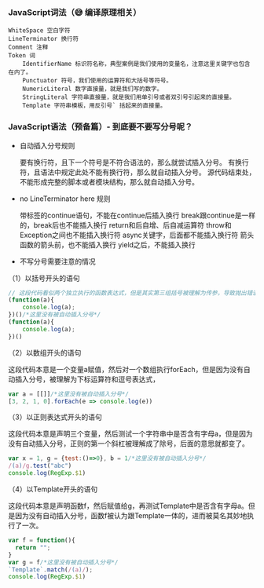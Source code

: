 ### JavaScript词法（😅 编译原理相关）

    WhiteSpace 空白字符
    LineTerminator 换行符
    Comment 注释
    Token 词
        IdentifierName 标识符名称，典型案例是我们使用的变量名，注意这里关键字也包含在内了。
        Punctuator 符号，我们使用的运算符和大括号等符号。
        NumericLiteral 数字直接量，就是我们写的数字。
        StringLiteral 字符串直接量，就是我们用单引号或者双引号引起来的直接量。
        Template 字符串模板，用反引号` 括起来的直接量。


### JavaScript语法（预备篇）- 到底要不要写分号呢？

- 自动插入分号规则

    要有换行符，且下一个符号是不符合语法的，那么就尝试插入分号。
    有换行符，且语法中规定此处不能有换行符，那么就自动插入分号。
    源代码结束处，不能形成完整的脚本或者模块结构，那么就自动插入分号。

- no LineTerminator here 规则

    带标签的continue语句，不能在continue后插入换行
    break跟continue是一样的，break后也不能插入换行
    return和后自增、后自减运算符
    throw和Exception之间也不能插入换行符
    async关键字，后面都不能插入换行符
    箭头函数的箭头前，也不能插入换行
    yield之后，不能插入换行


- 不写分号需要注意的情况

（1）以括号开头的语句

```js
// 这段代码看似两个独立执行的函数表达式，但是其实第三组括号被理解为传参，导致抛出错误。
(function(a){
    console.log(a);
})()/*这里没有被自动插入分号*/
(function(a){
    console.log(a);
})()
```

（2）以数组开头的语句

这段代码本意是一个变量a赋值，然后对一个数组执行forEach，但是因为没有自动插入分号，被理解为下标运算符和逗号表达式，
```js
var a = [[]]/*这里没有被自动插入分号*/
[3, 2, 1, 0].forEach(e => console.log(e))
```

（3）以正则表达式开头的语句

这段代码本意是声明三个变量，然后测试一个字符串中是否含有字母a，但是因为没有自动插入分号，正则的第一个斜杠被理解成了除号，后面的意思就都变了。
```js
var x = 1, g = {test:()=>0}, b = 1/*这里没有被自动插入分号*/
/(a)/g.test("abc")
console.log(RegExp.$1)
```

（4）以Template开头的语句

这段代码本意是声明函数f，然后赋值给g，再测试Template中是否含有字母a。但是因为没有自动插入分号，函数f被认为跟Template一体的，进而被莫名其妙地执行了一次。
```js
var f = function(){
  return "";
}
var g = f/*这里没有被自动插入分号*/
`Template`.match(/(a)/);
console.log(RegExp.$1)
```
